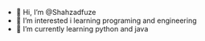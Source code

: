 - 👋 Hi, I’m @Shahzadfuze
- 👀 I’m interested i learning programing and engineering
- 🌱 I’m currently learning python and java


<!---
Shahzadfuze/Shahzadfuze is a ✨ special ✨ repository because its `README.md` (this file) appears on your GitHub profile.
You can click the Preview link to take a look at your changes.
--->

